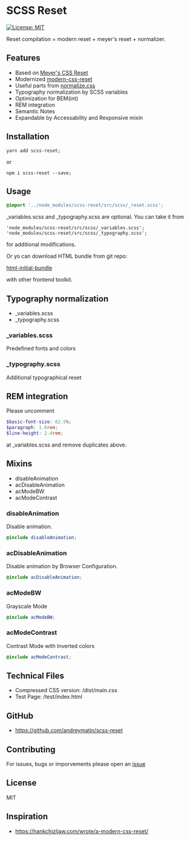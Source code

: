 # SCSS Reset

[![License: MIT](https://img.shields.io/badge/License-MIT-blue.svg)](https://opensource.org/licenses/MIT)

Reset compilation = modern reset + meyer's reset + normalizer.

## Features

- Based on [Meyer's CSS Reset](https://meyerweb.com/eric/tools/css/reset/)
- Modernized [modern-css-reset](https://github.com/hankchizljaw/modern-css-reset)
- Useful parts from [normalize.css](https://necolas.github.io/normalize.css/)
- Typography normalization by SCSS variables
- Optimization for BEM(int)
- REM integration
- Semantic Notes
- Expandable by Accessability and Responsive mixin

## Installation


```
yarn add scss-reset;
```

or

```
npm i scss-reset --save;
```


## Usage

```scss
@import '../node_modules/scss-reset/src/scss/_reset.scss';
```

_variables.scss and _typography.scss are optional.
You can take it from

```
'node_modules/scss-reset/src/scss/_variables.scss';
'node_modules/scss-reset/src/scss/_typography.scss';
```

for additional modifications.

Or yo can download HTML bundle from git repo:

[html-initial-bundle](https://github.com/andreymatin/html-initial-bundle)

with other frontend toolkit.


## Typography normalization

- _variables.scss
- _typography.scss

### _variables.scss

Predefined fonts and colors

### _typography.scss

Additional typographical reset

## REM integration

Please uncomment

```scss
$basic-font-size: 62.5%;
$paragraph: 1.6rem;
$line-height: 2.4rem;
```
at  _variables.scss and remove duplicates above.


## Mixins

- disableAnimation
- acDisableAnimation
- acModeBW
- acModeContrast


### disableAnimation

Disable animation.

```scss
@include disableAnimation;
```

### acDisableAnimation

Disable animation by Browser Configuration.

```scss
@include acDisableAnimation;
```

### acModeBW

Grayscale Mode

```scss
@include acModeBW;
```

### acModeContrast

Contrast Mode with Inverted colors

```scss
@include acModeContrast;
```



## Technical Files

- Compressed CSS version: /dist/main.css
- Test Page: /test/index.html

## GitHub

- https://github.com/andreymatin/scss-reset

## Contributing

For issues, bugs or imporvements please open an [issue](https://github.com/andreymatin/scss-reset/issues/new)


## License

MIT


## Inspiration

- https://hankchizljaw.com/wrote/a-modern-css-reset/

